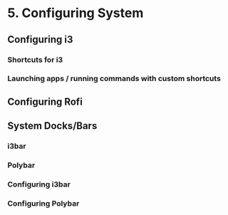﻿# 5. Configuring System

## Configuring i3
### Shortcuts for i3
### Launching apps / running commands with custom shortcuts

## Configuring Rofi

## System Docks/Bars
### i3bar
### Polybar

### Configuring i3bar
### Configuring Polybar


